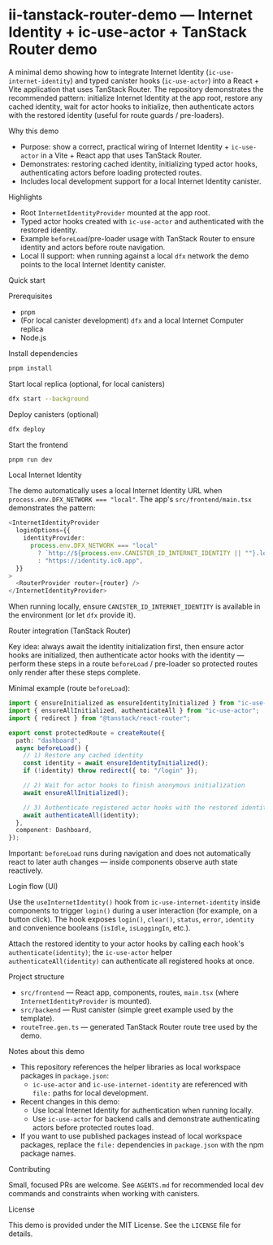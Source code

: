 # ii-tanstack-router-demo — Internet Identity + ic-use-actor + TanStack Router demo

A minimal demo showing how to integrate Internet Identity (`ic-use-internet-identity`) and typed canister hooks (`ic-use-actor`) into a React + Vite application that uses TanStack Router. The repository demonstrates the recommended pattern: initialize Internet Identity at the app root, restore any cached identity, wait for actor hooks to initialize, then authenticate actors with the restored identity (useful for route guards / pre-loaders).

Why this demo

- Purpose: show a correct, practical wiring of Internet Identity + `ic-use-actor` in a Vite + React app that uses TanStack Router.
- Demonstrates: restoring cached identity, initializing typed actor hooks, authenticating actors before loading protected routes.
- Includes local development support for a local Internet Identity canister.

Highlights

- Root `InternetIdentityProvider` mounted at the app root.
- Typed actor hooks created with `ic-use-actor` and authenticated with the restored identity.
- Example `beforeLoad`/pre-loader usage with TanStack Router to ensure identity and actors before route navigation.
- Local II support: when running against a local `dfx` network the demo points to the local Internet Identity canister.

Quick start

Prerequisites

- `pnpm`
- (For local canister development) `dfx` and a local Internet Computer replica
- Node.js

Install dependencies

```bash
pnpm install
```

Start local replica (optional, for local canisters)

```bash
dfx start --background
```

Deploy canisters (optional)

```bash
dfx deploy
```

Start the frontend

```bash
pnpm run dev
```

Local Internet Identity

The demo automatically uses a local Internet Identity URL when `process.env.DFX_NETWORK === "local"`. The app's `src/frontend/main.tsx` demonstrates the pattern:

```ts
<InternetIdentityProvider
  loginOptions={{
    identityProvider:
      process.env.DFX_NETWORK === "local"
        ? `http://${process.env.CANISTER_ID_INTERNET_IDENTITY || ""}.localhost:4943`
        : "https://identity.ic0.app",
  }}
>
  <RouterProvider router={router} />
</InternetIdentityProvider>
```

When running locally, ensure `CANISTER_ID_INTERNET_IDENTITY` is available in the environment (or let `dfx` provide it).

Router integration (TanStack Router)

Key idea: always await the identity initialization first, then ensure actor hooks are initialized, then authenticate actor hooks with the identity — perform these steps in a route `beforeLoad` / pre-loader so protected routes only render after these steps complete.

Minimal example (route `beforeLoad`):

```ts
import { ensureInitialized as ensureIdentityInitialized } from "ic-use-internet-identity";
import { ensureAllInitialized, authenticateAll } from "ic-use-actor";
import { redirect } from "@tanstack/react-router";

export const protectedRoute = createRoute({
  path: "dashboard",
  async beforeLoad() {
    // 1) Restore any cached identity
    const identity = await ensureIdentityInitialized();
    if (!identity) throw redirect({ to: "/login" });

    // 2) Wait for actor hooks to finish anonymous initialization
    await ensureAllInitialized();

    // 3) Authenticate registered actor hooks with the restored identity
    await authenticateAll(identity);
  },
  component: Dashboard,
});
```

Important: `beforeLoad` runs during navigation and does not automatically react to later auth changes — inside components observe auth state reactively.

Login flow (UI)

Use the `useInternetIdentity()` hook from `ic-use-internet-identity` inside components to trigger `login()` during a user interaction (for example, on a button click). The hook exposes `login()`, `clear()`, `status`, `error`, `identity` and convenience booleans (`isIdle`, `isLoggingIn`, etc.).

Attach the restored identity to your actor hooks by calling each hook's `authenticate(identity)`; the `ic-use-actor` helper `authenticateAll(identity)` can authenticate all registered hooks at once.

Project structure

- `src/frontend` — React app, components, routes, `main.tsx` (where `InternetIdentityProvider` is mounted).
- `src/backend` — Rust canister (simple greet example used by the template).
- `routeTree.gen.ts` — generated TanStack Router route tree used by the demo.

Notes about this demo

- This repository references the helper libraries as local workspace packages in `package.json`:
  - `ic-use-actor` and `ic-use-internet-identity` are referenced with `file:` paths for local development.
- Recent changes in this demo:
  - Use local Internet Identity for authentication when running locally.
  - Use `ic-use-actor` for backend calls and demonstrate authenticating actors before protected routes load.
- If you want to use published packages instead of local workspace packages, replace the `file:` dependencies in `package.json` with the npm package names.

Contributing

Small, focused PRs are welcome. See `AGENTS.md` for recommended local dev commands and constraints when working with canisters.

License

This demo is provided under the MIT License. See the `LICENSE` file for details.
